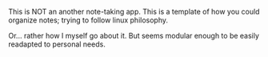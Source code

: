 This is NOT an another note-taking app. This is a template of how you could organize notes; trying to follow linux philosophy.

Or... rather how I myself go about it. But seems modular enough to be easily readapted to personal needs.
